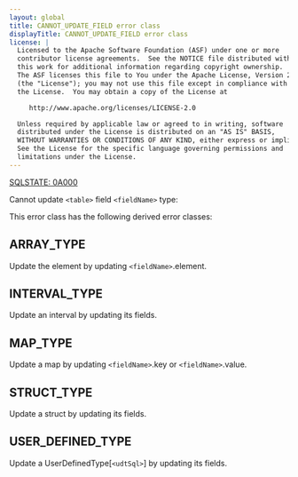 ```yaml
---
layout: global
title: CANNOT_UPDATE_FIELD error class
displayTitle: CANNOT_UPDATE_FIELD error class
license: |
  Licensed to the Apache Software Foundation (ASF) under one or more
  contributor license agreements.  See the NOTICE file distributed with
  this work for additional information regarding copyright ownership.
  The ASF licenses this file to You under the Apache License, Version 2.0
  (the "License"); you may not use this file except in compliance with
  the License.  You may obtain a copy of the License at

     http://www.apache.org/licenses/LICENSE-2.0

  Unless required by applicable law or agreed to in writing, software
  distributed under the License is distributed on an "AS IS" BASIS,
  WITHOUT WARRANTIES OR CONDITIONS OF ANY KIND, either express or implied.
  See the License for the specific language governing permissions and
  limitations under the License.
---
```


[SQLSTATE: 0A000](sql-error-conditions-sqlstates.html#class-0A-feature-not-supported)

Cannot update `<table>` field `<fieldName>` type:

This error class has the following derived error classes:

## ARRAY_TYPE

Update the element by updating `<fieldName>`.element.

## INTERVAL_TYPE

Update an interval by updating its fields.

## MAP_TYPE

Update a map by updating `<fieldName>`.key or `<fieldName>`.value.

## STRUCT_TYPE

Update a struct by updating its fields.

## USER_DEFINED_TYPE

Update a UserDefinedType[`<udtSql>`] by updating its fields.


